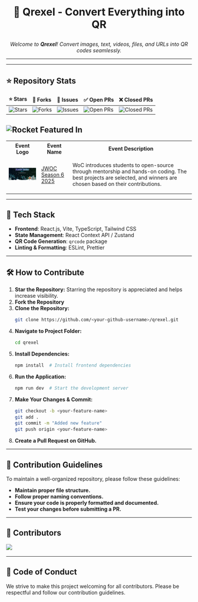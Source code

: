 # <p align="center">🚀 Qrexel - Convert Everything into QR</p>

<i><p align="center">Welcome to <b>Qrexel</b>! Convert images, text, videos, files, and URLs into QR codes seamlessly.</p></i>

---



---

## ⭐ Repository Stats

<table align="center">
    <thead>
        <tr>
            <td><b>⭐ Stars</b></td>
            <td><b>🍴 Forks</b></td>
            <td><b>🐞 Issues</b></td>
            <td><b>✅ Open PRs</b></td>
            <td><b>❌ Closed PRs</b></td>
        </tr>
     </thead>
    <tbody>
         <tr>
            <td><img alt="Stars" src="https://img.shields.io/github/stars/dinesh-2047/qrexel?style=flat&logo=github"/></td>
            <td><img alt="Forks" src="https://img.shields.io/github/forks/dinesh-2047/qrexel?style=flat&logo=github"/></td>
            <td><img alt="Issues" src="https://img.shields.io/github/issues/dinesh-2047/qrexel?style=flat&logo=github"/></td>
            <td><img alt="Open PRs" src="https://img.shields.io/github/issues-pr/dinesh-2047/qrexel?style=flat&logo=github"/></td>
            <td><img alt="Closed PRs" src="https://img.shields.io/github/issues-pr-closed/dinesh-2047/qrexel?style=flat&logo=github"/></td>
        </tr>
    </tbody>
</table>





## <img src="https://raw.githubusercontent.com/Tarikul-Islam-Anik/Animated-Fluent-Emojis/master/Emojis/Travel%20and%20places/Rocket.png" alt="Rocket" width="40" height="40" /> Featured In
<table>
   <tr>
      <th>Event Logo</th>
      <th>Event Name</th>
      <th>Event Description</th>
   </tr>
   <tr>
        <td><img src="jwoc.png" width="200" height="auto" loading="lazy" alt="SWOC"/></td>
        <td><a href="https://www.jwoc.in">JWOC Season 6 2025</a></td>
       <td><p>WoC introduces students to open-source through mentorship and hands-on coding. The best projects are selected, and winners are chosen based on their contributions.</p></td>
    </tr>
   
</table>

---

## 🚀 Tech Stack

- **Frontend**: React.js, Vite, TypeScript, Tailwind CSS
- **State Management**: React Context API / Zustand
- **QR Code Generation**: `qrcode` package
- **Linting & Formatting**: ESLint, Prettier

---


## 🛠 How to Contribute

1. **Star the Repository:** Starring the repository is appreciated and helps increase visibility.
2. **Fork the Repository**
3. **Clone the Repository:**
   ```bash
   git clone https://github.com/<your-github-username>/qrexel.git
   ```
4. **Navigate to Project Folder:**
   ```bash
   cd qrexel
   ```
5. **Install Dependencies:**
   ```bash
   npm install  # Install frontend dependencies
   ```
6. **Run the Application:**
   ```bash
   npm run dev  # Start the development server
   ```
7. **Make Your Changes & Commit:**
   ```bash
   git checkout -b <your-feature-name>
   git add .
   git commit -m "Added new feature"
   git push origin <your-feature-name>
   ```
8. **Create a Pull Request on GitHub.**

---

## 📌 Contribution Guidelines

To maintain a well-organized repository, please follow these guidelines:
- **Maintain  proper file structure.**
- **Follow proper naming conventions.**
- **Ensure your code is properly formatted and documented.**
- **Test your changes before submitting a PR.**

---

## 🎉 Contributors

<a href="https://github.com/dinesh-2047/qrexel/graphs/contributors">
   <img src="https://contributors-img.web.app/image?repo=dinesh-2047/qrexel"/>
</a>

---

## 📜 Code of Conduct

We strive to make this project welcoming for all contributors. Please be respectful and follow our contribution guidelines.

